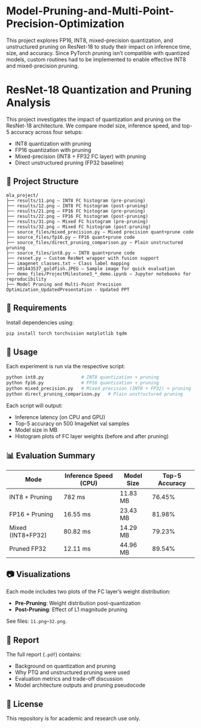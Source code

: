 # Model-Pruning-and-Multi-Point-Precision-Optimization
This project explores FP16, INT8, mixed-precision quantization, and unstructured pruning on ResNet-18 to study their impact on inference time, size, and accuracy. Since PyTorch pruning isn’t compatible with quantized models, custom routines had to be implemented to enable effective INT8 and mixed-precision pruning.

# ResNet-18 Quantization and Pruning Analysis

This project investigates the impact of quantization and pruning on the ResNet-18 architecture. We compare model size, inference speed, and top-5 accuracy across four setups:
- INT8 quantization with pruning
- FP16 quantization with pruning
- Mixed-precision (INT8 + FP32 FC layer) with pruning
- Direct unstructured pruning (FP32 baseline)

## 📁 Project Structure

```
mla_project/
├── results/11.png – INT8 FC histogram (pre-pruning)
├── results/12.png – INT8 FC histogram (post-pruning)
├── results/21.png – FP16 FC histogram (pre-pruning)
├── results/22.png – FP16 FC histogram (post-pruning)
├── results/31.png – Mixed FC histogram (pre-pruning)
├── results/32.png – Mixed FC histogram (post-pruning)
├── source_files/mixed_precision.py – Mixed precision quant+prune code
├── source_files/fp16.py – FP16 quant+prune code
├── source_files/direct_pruning_comparison.py – Plain unstructured pruning
├── source_files/int8.py – INT8 quant+prune code
├── resnet.py – Custom ResNet wrapper with fusion support
├── imagenet_classes.txt – Class label mapping
├── n01443537_goldfish.JPEG – Sample image for quick evaluation
├── demo_files/ProjectMilestone3_*_demo.ipynb – Jupyter notebooks for reproducibility
├── Model Pruning and Multi-Point Precision Optimization_UpdatedPresentation - Updated PPT
```

## 📌 Requirements

Install dependencies using:

```bash
pip install torch torchvision matplotlib tqdm
```

## 🧪 Usage

Each experiment is run via the respective script:

```bash
python int8.py              # INT8 quantization + pruning
python fp16.py              # FP16 quantization + pruning
python mixed_precision.py   # Mixed precision (INT8 + FP32) + pruning
python direct_pruning_comparison.py   # Plain unstructured pruning
```

Each script will output:
- Inference latency (on CPU and GPU)
- Top-5 accuracy on 500 ImageNet val samples
- Model size in MB
- Histogram plots of FC layer weights (before and after pruning)

## 📊 Evaluation Summary

| Mode               | Inference Speed (CPU) | Model Size | Top-5 Accuracy |
|--------------------|------------------------|-------------|----------------|
| INT8 + Pruning     | 782 ms                | 11.83 MB    | 76.45%         |
| FP16 + Pruning     | 16.55 ms              | 23.43 MB    | 81.98%         |
| Mixed (INT8+FP32)  | 80.82 ms              | 14.29 MB    | 79.23%         |
| Pruned FP32        | 12.11 ms              | 44.96 MB    | 89.54%         |

## 📷 Visualizations

Each mode includes two plots of the FC layer’s weight distribution:
- **Pre-Pruning**: Weight distribution post-quantization
- **Post-Pruning**: Effect of L1 magnitude pruning

See files: `11.png`–`32.png`.

## 📝 Report

The full report (`.pdf`) contains:
- Background on quantization and pruning
- Why PTQ and unstructured pruning were used
- Evaluation metrics and trade-off discussion
- Model architecture outputs and pruning pseudocode

## 📄 License

This repository is for academic and research use only.
